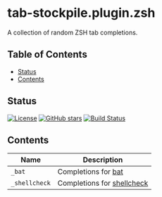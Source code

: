 # tab-stockpile.plugin.zsh

A collection of random ZSH tab completions.


<!-- START doctoc generated TOC please keep comment here to allow auto update -->
<!-- DON'T EDIT THIS SECTION, INSTEAD RE-RUN doctoc TO UPDATE -->
## Table of Contents

- [Status](#status)
- [Contents](#contents)

<!-- END doctoc generated TOC please keep comment here to allow auto update -->
## Status

[![License](https://img.shields.io/github/license/unixorn/tab-stockpile.plugin.zsh.svg)](https://opensource.org/licenses/Apache-2.0)
[![GitHub stars](https://img.shields.io/github/stars/unixorn/tab-stockpile.plugin.zsh.svg)](https://github.com/unixorn/tab-stockpile.plugin.zsh/stargazers)
[![Build Status](https://img.shields.io/endpoint.svg?url=https%3A%2F%2Factions-badge.atrox.dev%2Funixorn%2Ftab-stockpile.plugin.zsh%2Fbadge&style=plastic)](https://actions-badge.atrox.dev/unixorn/tab-stockpile.plugin.zsh/goto)


## Contents

| Name           | Description                                               |
| -------------- | --------------------------------------------------------- |
| `_bat`         | Completions for [bat](https://github.com/sharkdp/bat) |
| `_shellcheck`  | Completions for [shellcheck](https://www.shellcheck.net/) |